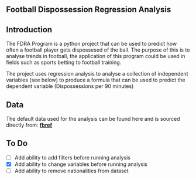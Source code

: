 ## Football Dispossession Regression Analysis


## Introduction
The FDRA Program is a python project that can be used to predict how often a football player gets dispossesed of the ball. The purpose of this is to analyse trends in football, the application of this program could be used in fields such as sports betting to football training. 

The project uses regression analysis to analyse a collection of independent variables (see below) to produce a formula that can be used to predict the dependent variable (Dispossessions per 90 minutes)


## Data
The default data used for the analysis can be found here and is sourced directly from:
**[fbref](https://fbref.com/en/)**

## To Do
- [ ] Add ability to add filters before running analysis
- [x] Add ability to change variables before running analysis
- [ ] Add ability to remove nationalities from dataset
